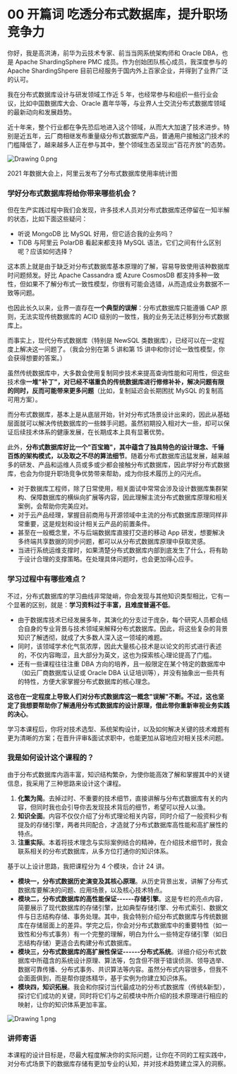 # 00 开篇词 吃透分布式数据库，提升职场竞争力

你好，我是高洪涛，前华为云技术专家、前当当网系统架构师和 Oracle
DBA，也是 Apache ShardingSphere PMC
成员。作为创始团队核心成员，我深度参与的 Apache ShardingShpere
目前已经服务于国内外上百家企业，并得到了业界广泛的认可。

我在分布式数据库设计与研发领域工作近 5
年，也经常参与和组织一些行业会议，比如中国数据库大会、Oracle
嘉年华等，与业界人士交流分布式数据库领域的最新动向和发展趋势。

近十年来，整个行业都在争先恐后地进入这个领域，从而大大加速了技术进步。特别是近五年，云厂商相继发布重量级分布式数据库产品，普通用户接触这门技术的门槛降低了，越来越多人正在参与其中，整个领域生态呈现出"百花齐放"的态势。

![Drawing 0.png](assets/Cip5yGABRteAYTZyAADXPevWOF0943.png)

2021 年数据大会上，阿里云发布了分布式数据库使用率统计图

### 学好分布式数据库将给你带来哪些机会？

但在生产实践过程中我们会发现，许多技术人员对分布式数据库还停留在一知半解的状态，比如下面这些疑问：

-   听说 MongoDB 比 MySQL 好用，但它适合我的业务吗？
-   TiDB 与阿里云 PolarDB 看起来都支持 MySQL
    语法，它们之间有什么区别呢？应该如何选择？

这本质上就是由于缺乏对分布式数据库基本原理的了解，容易导致使用该种数据库时问题频发。好比
Apache Cassandra 或 Azure CosmosDB
都支持多种一致性，但如果不了解分布式一致性模型，你很有可能会选错，从而造成业务数据不一致等问题。

也因此长久以来，业界一直存在**一个典型的误解**：分布式数据库只能遵循 CAP
原则，无法实现传统数据库的 ACID
级别的一致性，我的业务无法迁移到分布式数据库上。

而事实上，现代分布式数据库（特别是 NewSQL
类数据库），已经可以在一定程度上解决这一问题了。（我会分别在第 5 讲和第
15 讲中和你讨论一致性模型，你会获得想要的答案。）

虽然传统数据库中，大多数会使用复制同步技术来提高查询性能和可用性，但这些技术像**一堆"补丁"，对已经不堪重负的传统数据库进行修修补补，解决问题有限的同时，反而可能带来更多问题**（比如，复制延迟会长期困扰
MySQL 的复制高可用方案）。

而分布式数据库，基本上是从底层开始，针对分布式场景设计出来的，因此从基础层面就可以解决传统数据库的一些棘手问题。虽然初期投入相对大一些，却可以保证后续技术体系的健康发展，在长期成本上具有显著优势。

此外，**分布式数据库好比一个"百宝箱"，其中蕴含了独具特色的设计理念、千锤百炼的架构模式，以及取之不尽的算法细节**。随着分布式数据库迅猛发展，越来越多的研发、产品和运维人员或多或少都会接触分布式数据库，因此学好分布式数据库，也会为你提升职场竞争优势带来帮助，成为你技术履历上的闪光点。

-   对于数据库工程师，除了日常使用，相关面试中常常会涉及设计数据库集群架构、保障数据库的横纵向扩展等内容，因此理解主流分布式数据库原理和相关案例，会帮助你完美应对。
-   对于云产品经理，掌握目前商用与开源领域中主流的分布式数据库原理同样非常重要，这是规划和设计相关云产品的前置条件。
-   甚至在一般概念里，不与后端数据库直接打交道的移动 App
    研发，想要解决多终端共享数据的同步问题，都可以从分布式数据库原理中获取灵感。
-   当进行系统运维支撑时，如果清楚分布式数据库内部到底发生了什么，将有助于设计合理的支撑策略。在处理具体问题时，也会更加得心应手。

### 学习过程中有哪些难点？

不过，分布式数据库的学习曲线非常陡峭，你会发现与其他知识类型相比，它有一个显著的区别，就是：**学习资料过于丰富，且难度普遍不低**。

-   由于数据库技术已经发展多年，其演化的分支过于庞杂，每个研究人员都会结合自身的专业背景与技术领域来解释分布式数据库。因此，将这些复杂的背景知识了解透彻，就成了大多数人深入这一领域的难题。
-   同时，该领域学术化气氛浓厚，因此大量核心技术是以论文的形式进行表述的，不仅内容晦涩，且大部分为英文，这也为探索核心理论提高了门槛。
-   还有一些课程往往注重 DBA
    方向的培养，且一般限定在某个特定的数据库中（如云厂商数据库认证或
    Oracle DBA
    认证培训等），并没有抽象出一些共有的特性，方便大家掌握分布式数据库的核心理念。

**这也在一定程度上导致人们对分布式数据库这一概念"误解"不断。不过，这也坚定了我想要帮助你了解通用分布式数据库的设计原理，借此带你重新审视业务实践的决心**。

学习本课程后，你将对技术选型、系统架构设计，以及如何解决关键的技术难题有更为清晰的方案；在晋升评审&面试求职中，也能更加从容地应对相关技术问题。

### 我是如何设计这个课程的？

由于分布式数据库内涵丰富，知识结构繁杂，为使你能高效了解和掌握其中的关键信息，我采用了三种思路来设计这个课程。

1.  **化繁为简**。去掉过时、不重要的技术细节，直接讲解与分布式数据库有关的内容，但同时我也会引导你去发现技术背后的细节，希望可以授人以渔。
2.  **知识全面**。内容不仅仅介绍了分布式理论相关内容，同时介绍了一般资料少有提及的存储引擎，两者共同配合，才造就了分布式数据库高性能和高扩展性的特点。
3.  **注重实际**。本着将技术理念与实际案例结合的精神，在介绍技术细节时，我会联系相关的分布式数据库，从多方位打通你的知识体系。

基于以上设计思路，我把课程分为 4 个模块，合计 24 讲。

-   **模块一，分布式数据历史演变及其核心原理**。从历史背景出发，讲解了分布式数据库要解决的问题、应用场景，以及核心技术特点。
-   **模块二，分布式数据库的高性能保证------存储引擎**。这是专栏的亮点内容，简要展示了现代数据库的存储引擎，比如典型存储引擎、分布式索引、数据文件与日志结构存储、事务处理。其中，我会特别介绍分布式数据库与传统数据库在存储层面上的差异。学完之后，你会对分布式数据库中的重要特性（如一致性和分布式事务）有一个完整的理解，明白为什么一些特定存储引擎（如日志结构存储）更适合去构建分布式数据库。
-   **模块三，分布式数据库的高扩展性保证------分布式系统**。详细介绍分布式数据库中所蕴含的系统设计原理、算法等，包含但不限于错误侦测、领导选举、数据可靠传播、分布式事务、共识算法等内容。虽然分布式内容很多，但我不会面面俱到，而是帮你提炼精华，基于实例为你建立知识体系。
-   **模块四，知识拓展**。我会和你探讨当代最成功的分布式数据库（传统&新型），探讨它们成功的关键，同时将它们与之前模块中所介绍的技术原理进行相应的映射，让你的知识体系更加丰富。

![Drawing 1.png](assets/Cip5yGABRxaAUamaAANhzb0pQa4104.png)

### 讲师寄语

本课程的设计目标是，尽最大程度解决你的实际问题，让你在不同的工程实践中，对分布式场景下的数据库存储有更加专业的认知，并对技术趋势建立深入的洞察。
